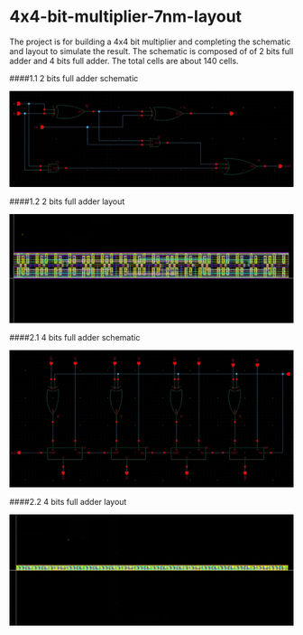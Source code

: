 # 4x4-bit-multiplier-7nm-layout

The project is for building a 4x4 bit multiplier and completing the schematic and layout to simulate the result. The schematic is composed of of 2 bits full adder and 4 bits full adder. The total cells are about 140 cells.

####1.1 2 bits full adder schematic

![2 bits full adder](https://github.com/yichienchiang/4x4-bit-multiplier/blob/46c924045640fca186353208d163074b5854d7b9/2baddersc.PNG)

####1.2 2 bits full adder layout

![4 bits full adder layout](https://github.com/yichienchiang/4x4-bit-multiplier/blob/802555034fb5d7a1414f5f500d06dbae0d12c58f/2badder.PNG)

####2.1 4 bits full adder schematic

![2 bits full adder](https://github.com/yichienchiang/4x4-bit-multiplier/blob/46c924045640fca186353208d163074b5854d7b9/fulladdersc.PNG)

####2.2 4 bits full adder layout

![4 bits full adder layout](https://github.com/yichienchiang/4x4-bit-multiplier/blob/46c924045640fca186353208d163074b5854d7b9/fulladder.PNG)
